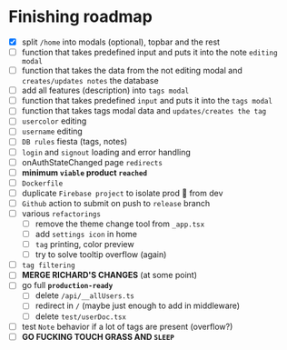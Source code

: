 # Finishing roadmap

- [x] split `/home` into modals (optional), topbar and the rest
- [ ] function that takes predefined input and puts it into the note `editing modal`
- [ ] function that takes the data from the not editing modal and `creates/updates notes` the database
- [ ] add all features (description) into `tags modal`
- [ ] function that takes predefined `input` and puts it into the `tags modal`
- [ ] function that takes tags modal data and `updates/creates the tag`
- [ ] `usercolor` editing
- [ ] `username` editing
- [ ] `DB rules` fiesta (tags, notes)
- [ ] `login` and `signout` loading and error handling
- [ ] onAuthStateChanged page `redirects`
- [ ] **minimum `viable` product `reached`**
- [ ] `Dockerfile`
- [ ] duplicate `Firebase project` to isolate prod 🚀 from dev
- [ ] `Github` action to submit on push to `release` branch
- [ ] various `refactorings`
  - [ ] remove the theme change tool from `_app.tsx`
  - [ ] add `settings icon` in home
  - [ ] `tag` printing, color preview
  - [ ] try to solve tooltip overflow (again)
- [ ] `tag filtering`
- [ ] **MERGE RICHARD'S CHANGES** (at some point)
- [ ] go full **`production-ready`**
  - [ ] delete `/api/__allUsers.ts`
  - [ ] redirect in `/` (maybe just enough to add in middleware)
  - [ ] delete `test/userDoc.tsx`
- [ ] test `Note` behavior if a lot of tags are present (overflow?)
- [ ] **GO FUCKING TOUCH GRASS AND `SLEEP`**
